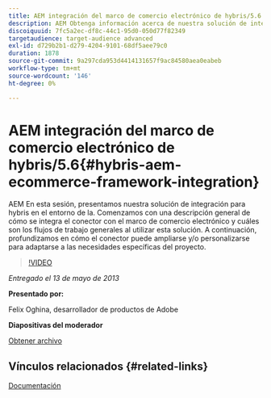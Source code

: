 ```yaml
---
title: AEM integración del marco de comercio electrónico de hybris/5.6
description: AEM Obtenga información acerca de nuestra solución de integración para hybris en la plataforma de trabajo de la. Comenzamos con una descripción general de cómo se integra el conector con el marco de comercio electrónico y cuáles son los flujos de trabajo generales al utilizar esta solución. A continuación, profundizamos en cómo el conector puede ampliarse y/o personalizarse para adaptarse a las necesidades específicas del proyecto.
discoiquuid: 7fc5a2ec-df8c-44c1-95d0-050d77f82349
targetaudience: target-audience advanced
exl-id: d729b2b1-d279-4204-9101-68df5aee79c0
duration: 1878
source-git-commit: 9a297cda953d4414131657f9ac84580aea0eabeb
workflow-type: tm+mt
source-wordcount: '146'
ht-degree: 0%

---
```


# AEM integración del marco de comercio electrónico de hybris/5.6{#hybris-aem-ecommerce-framework-integration}

AEM En esta sesión, presentamos nuestra solución de integración para hybris en el entorno de la. Comenzamos con una descripción general de cómo se integra el conector con el marco de comercio electrónico y cuáles son los flujos de trabajo generales al utilizar esta solución. A continuación, profundizamos en cómo el conector puede ampliarse y/o personalizarse para adaptarse a las necesidades específicas del proyecto.

>[!VIDEO](https://video.tv.adobe.com/v/19578/?quality=9)

*Entregado el 13 de mayo de 2013*

**Presentado por:**

Felix Oghina, desarrollador de productos de Adobe

**Diapositivas del moderador**

[Obtener archivo](assets/hybris-aem-5-6-ecommerce-framework-integration.pdf)

## Vínculos relacionados {#related-links}

[Documentación](https://docs.adobe.com/content/docs/en/cq/5-6-1/ecommerce/eCommerce-framework.html#Deploying%20eCommerce%20with%20hybris)

<!--
[Get back to the Overview](https://helpx.adobe.com/experience-manager/kt/eseminars/gems/aem-index.html)
-->
